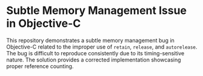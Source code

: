 # Subtle Memory Management Issue in Objective-C

This repository demonstrates a subtle memory management bug in Objective-C related to the improper use of `retain`, `release`, and `autorelease`. The bug is difficult to reproduce consistently due to its timing-sensitive nature.  The solution provides a corrected implementation showcasing proper reference counting.